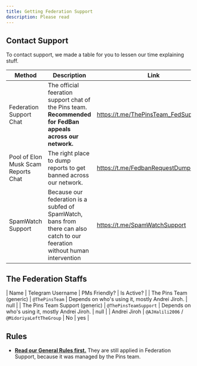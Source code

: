 ```yaml
---
title: Getting Federation Support
description: Please read 
---
```


## Contact Support

To contact support, we made a table for you to lessen our time explaining stuff.

| Method | Description | Link |
| ----- | ----- | ----- |
| Federation Support Chat | The official feeration support chat of the Pins team. **Recommended for FedBan appeals across our network.** | <https://t.me/ThePinsTeam_FedSupport>. |
| Pool of Elon Musk Scam Reports Chat | The right place to dump reports to get banned across our network. | <https://t.me/FedbanRequestDumpingHub> |
| SpamWatch Support | Because our federation is a subfed of SpamWatch, bans from there can also catch to our feeration without human intervention | <https://t.me/SpamWatchSupport> |

## The Federation Staffs

| Name | Telegram Username | PMs Friendly? | Is Active? |
| The Pins Team (generic) | `@ThePinsTeam` | Depends on who's using it, mostly Andrei Jiroh. | null |
| The Pins Team Support (generic) | `@ThePinsTeamSupport` | Depends on who's using it, mostly Andrei Jiroh. | null |
| Andrei Jiroh | `@AJHalili2006` / `@MidoriyaLeftTheGroup` | No | yes |

## Rules

- [**Read our General Rules first.**](https://telegra.ph/Community-Hub-Network-Rules-for-Telegram-Chats-05-24) They are still applied in Federation Support, because it was managed by the Pins team.
